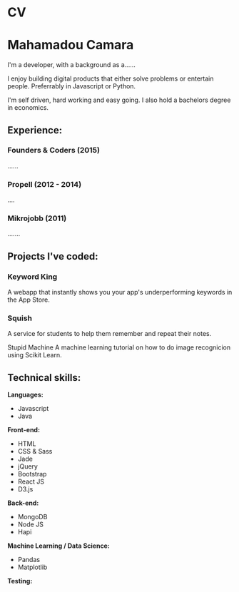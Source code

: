 # CV
# Mahamadou Camara
I'm a developer, with a background as a......

I enjoy building digital products that either solve problems or entertain people. Preferrably in Javascript or Python.

I'm self driven, hard working and easy going. I also hold a bachelors degree in economics.

## Experience:
### Founders & Coders (2015)
......

### Propell (2012 - 2014)
....
### Mikrojobb (2011)
.......

## Projects I've coded:
### Keyword King
A webapp that instantly shows you your app's underperforming keywords in the App Store.

### Squish
A service for students to help them remember and repeat their notes.

Stupid Machine
A machine learning tutorial on how to do image recognicion using Scikit Learn.

## Technical skills:

**Languages:**

* Javascript
* Java

**Front-end:**

* HTML
* CSS & Sass
* Jade
* jQuery
* Bootstrap
* React JS
* D3.js

**Back-end:**

* MongoDB
* Node JS
* Hapi

**Machine Learning / Data Science:**

* Pandas
* Matplotlib

**Testing:**

